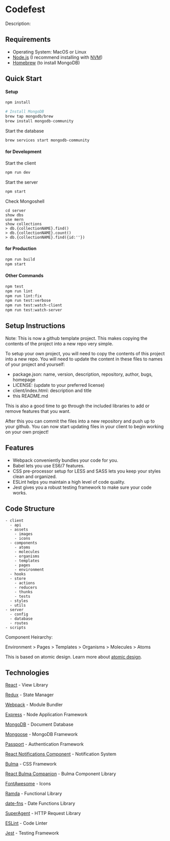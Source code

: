 # Codefest
Description:

## Requirements

- Operating System: MacOS or Linux
- [Node.js](https://nodejs.org/) (I recommend installing with [NVM](https://github.com/nvm-sh/nvm))
- [Homebrew](https://brew.sh) (to install MongoDB)

## Quick Start

#### Setup

```bash
npm install

# Install MongoDB
brew tap mongodb/brew
brew install mongodb-community
```

Start the database

```bash
brew services start mongodb-community
```

#### for Development

Start the client

```bash
npm run dev
```

Start the server

```bash
npm start
```

Check Mongoshell

```
cd server
show dbs
use mern
show collections
> db.{collectionNAME}.find()
> db.{collectionNAME}.count()
> db.{collectionNAME}.find({id:''})
```

#### for Production

```bash
npm run build
npm start
```

#### Other Commands

```bash
npm test
npm run lint
npm run lint:fix
npm run test:verbose
npm run test:watch-client
npm run test:watch-server
```

## Setup Instructions

Note: This is now a github template project. This makes copying the contents of the project
into a new repo very simple.

To setup your own project, you will need to copy the contents of this project into a new repo.
You will need to update the content in these files to names of your project and yourself:

- package.json: name, version, description, repository, author, bugs, homepage
- LICENSE: (update to your preferred license)
- client/index.html: description and title
- this README.md

This is also a good time to go through the included libraries to add or remove features that you want.

After this you can commit the files into a new repository and push up to your github.
You can now start updating files in your client to begin working on your own project!

## Features

- Webpack conveniently bundles your code for you.
- Babel lets you use ES6/7 features.
- CSS pre-processor setup for LESS and SASS lets you keep your styles clean and organized.
- ESLint helps you maintain a high level of code quality.
- Jest gives you a robust testing framework to make sure your code works.

## Code Structure

```
- client
  - api
  - assets
    - images
    - icons
  - components
    - atoms
    - molecules
    - organisms
    - templates
    - pages
    - environment
  - hooks
  - store
    - actions
    - reducers
    - thunks
    - tests
  - styles
  - utils
- server
  - config
  - database
  - routes
- scripts
```

Component Heirarchy:

Environment > Pages > Templates > Organisms > Molecules > Atoms

This is based on atomic design. Learn more about [atomic design](http://bradfrost.com/blog/post/atomic-web-design/).

## Technologies

[React](https://facebook.github.io/react/) - View Library

[Redux](http://redux.js.org/) - State Manager

[Webpack](https://webpack.github.io/) - Module Bundler

[Express](http://expressjs.com/) - Node Application Framework

[MongoDB](https://www.mongodb.com/) - Document Database

[Mongoose](http://mongoosejs.com/) - MongoDB Framework

[Passport](http://www.passportjs.org/) - Authentication Framework

[React Notifications Component](https://teodosii.github.io/react-notifications-component/) - Notification System

[Bulma](http://bulma.io/) - CSS Framework

[React Bulma Companion](https://github.com/djizco/react-bulma-companion) - Bulma Component Library

[FontAwesome](http://fontawesome.io/) - Icons

[Ramda](http://ramdajs.com/) - Functional Library

[date-fns](https://date-fns.org/) - Date Functions Library

[SuperAgent](https://github.com/visionmedia/superagent) - HTTP Request Library

[ESLint](http://eslint.org/) - Code Linter

[Jest](https://jestjs.io/) - Testing Framework
